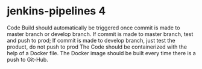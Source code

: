 # jenkins-pipelines 4
Code Build should automatically be triggered once commit is made to master branch or develop branch. If commit is made to master branch, test and push to prod; If commit is made to develop branch, just test the product, do not push to prod
The Code should be containerized with the help of a Docker file. The Docker image should be built every time there is a push to Git-Hub. 
